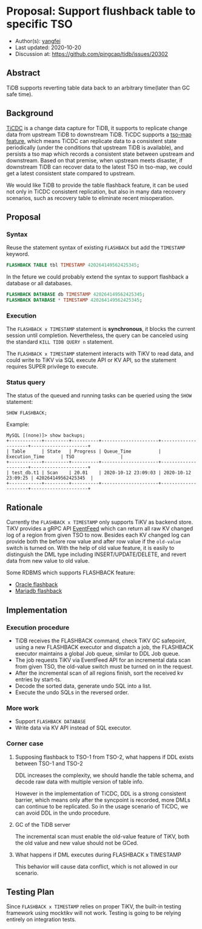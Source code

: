 # Proposal: Support flushback table to specific TSO

- Author(s):     [yangfei](https://github.com/amyangfei)
- Last updated:  2020-10-20
- Discussion at: https://github.com/pingcap/tidb/issues/20302

## Abstract

TiDB supports reverting table data back to an arbitrary time(later than GC safe time).

## Background

[TiCDC](https://github.com/pingcap/ticdc) is a change data capture for TiDB, it supports to replicate change data from upstream TiDB to downstream TiDB. TiCDC supports a [tso-map feature](https://github.com/pingcap/ticdc/pull/932), which means TiCDC can replicate data to a consistent state periodically (under the conditions that upstream TiDB is available), and persists a tso map which records a consistent state between upstream and downstream. Based on that premise, when upstream meets disaster, if downstream TiDB can recover data to the latest TSO in tso-map, we could get a latest consistent state compared to upstream.

We would like TiDB to provide the table flashback feature, it can be used not only in TiCDC consistent replication, but also in many data recovery scenarios, such as recovery table to eliminate recent misoperation.

## Proposal

### Syntax

Reuse the statement syntax of existing `FLASHBACK` but add the `TIMESTAMP` keyword.

```sql
FLASHBACK TABLE tbl TIMESTAMP 420264149562425345;
```

In the feture we could probably extend the syntax to support flashback a database or all databases.

```sql
FLASHBACK DATABASE db TIMESTAMP 420264149562425345;
FLASHBACK DATABASE * TIMESTAMP 420264149562425345;
```

### Execution

The `FLASHBACK x TIMESTAMP` statement is **synchronous**, it blocks the current session until completion. Nevertheless, the query can be canceled using the standard `KILL TIDB QUERY n` statement.

The `FLASHBACK x TIMESTAMP` statement interacts with TiKV to read data, and could write to TiKV via SQL execute API or KV API, so the statement requires SUPER privilege to execute.

### Status query

The status of the queued and running tasks can be queried using the `SHOW` statement:

```
SHOW FLASHBACK;
```

Example:

```
MySQL [(none)]> show backups;
+------------+---------+----------+---------------------+---------------------+---------------------+
| Table      | State   | Progress | Queue_Time          | Execution_Time      | TSO                 |
+------------+---------+----------+---------------------+---------------------+---------------------+
| test_db.t1 | Scan    | 20.01    | 2020-10-12 23:09:03 | 2020-10-12 23:09:25 | 420264149562425345  |
+------------+---------+----------+---------------------+---------------------+---------------------+
```

## Rationale

Currently the `FLASHBACK x TIMESTAMP` only supports TiKV as backend store. TiKV provides a gRPC API [EventFeed](https://github.com/pingcap/kvproto/blob/cdcb788eaebd513df2e5e98a7b8b4fe6132713cc/proto/cdcpb.proto#L146) which can return all raw KV changed log of a region from given TSO to now. Besides each KV changed log can provide both the before row value and after row value if the `old-value` switch is turned on. With the help of old value feature, it is easily to distinguish the DML type including INSERT/UPDATE/DELETE, and revert data from new value to old value.

Some RDBMS which supports FLASHBACK feature:

- [Oracle flashback](https://www.oracle.com/database/technologies/high-availability/flashback.html)
- [Mariadb flashback](https://mariadb.com/kb/en/flashback/)

## Implementation

### Execution procedure

- TiDB receives the FLASHBACK command, check TiKV GC safepoint, using a new FLASHBACK executor and dispatch a job, the FLASHBACK executor maintains a global Job queue, similar to DDL Job queue.
- The job requests TiKV via EventFeed API for an incremental data scan from given TSO, the old-value switch must be turned on in the request.
- After the incremental scan of all regions finish, sort the received kv entries by start-ts.
- Decode the sorted data, generate undo SQL into a list.
- Execute the undo SQLs in the reversed order.

### More work

- Support `FLASHBACK DATABASE`
- Write data via KV API instead of SQL executor.

### Corner case

1. Supposing flashback to TSO-1 from TSO-2, what happens if DDL exists between TSO-1 and TSO-2

   DDL increases the complexity, we should handle the table schema, and decode raw data with multiple version of table info.

   However in the implementation of TiCDC, DDL is a strong consistent barrier, which means only after the syncpoint is recorded, more DMLs can continue to be replicated. So in the usage scenario of TiCDC, we can avoid DDL in the undo procedure.

2. GC of the TiDB server

   The incremental scan must enable the old-value feature of TiKV, both the old value and new value should not be GCed.

3. What happens if DML executes during FLASHBACK x TIMESTAMP

   This behavior will cause data conflict, which is not allowed in our scenario.

## Testing Plan

Since `FLASHBACK x TIMESTAMP` relies on proper TiKV, the built-in testing framework using mocktikv will not work. Testing is going to be relying entirely on integration tests.
